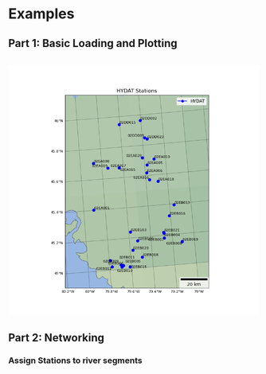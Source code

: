 # Examples

## Part 1: Basic Loading and Plotting

```python

```
![Example_1.png](plots%2FExample_1.png)

## Part 2: Networking
### Assign Stations to river segments
```python

```